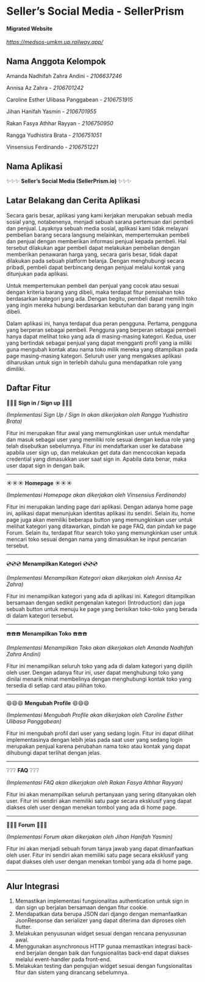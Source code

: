 # Seller’s Social Media - SellerPrism

#### Migrated Website
*https://medsos-umkm.up.railway.app/*

## Nama Anggota Kelompok
Amanda Nadhifah Zahra Andini - *2106637246*

Annisa Az Zahra - *2106701242*

Caroline Esther Ulibasa Panggabean - *2106751915*

Jihan Hanifah Yasmin - *2106701955*

Rakan Fasya Athhar Rayyan - *2106750950*

Rangga Yudhistira Brata - *2106751051*

Vinsensius Ferdinando - *2106751221*

## Nama Aplikasi  
:sparkles::sparkles::sparkles: **Seller’s Social Media (SellerPrism.io)** :sparkles::sparkles::sparkles:


## Latar Belakang dan Cerita Aplikasi

Secara garis besar, aplikasi yang kami kerjakan merupakan sebuah media sosial yang, notabenenya, menjadi sebuah sarana pertemuan dari pembeli dan penjual. Layaknya sebuah media sosial, aplikasi kami tidak melayani pembelian barang secara langsung melainkan, mempertemukan pembeli dan penjual dengan memberikan informasi penjual kepada pembeli. Hal tersebut dilakukan agar pembeli dapat melakukan pembelian dengan memberikan penawaran harga yang, secara garis besar, tidak dapat dilakukan pada sebuah platform belanja. Dengan menghubungi secara pribadi, pembeli dapat berbincang dengan penjual melalui kontak yang ditunjukan pada aplikasi. 

Untuk mempertemukan pembeli dan penjual yang cocok atau sesuai dengan kriteria barang yang dibeli, maka terdapat fitur pemisahan toko berdasarkan kategori yang ada. Dengan begitu, pembeli dapat memilih toko yang ingin mereka hubungi berdasarkan kebutuhan dan barang yang ingin dibeli.

Dalam aplikasi ini, hanya terdapat dua peran pengguna. Pertama, pengguna yang berperan sebagai pembeli. Pengguna yang berperan sebagai pembeli hanya dapat melihat toko yang ada di masing-masing kategori. Kedua, user yang bertindak sebagai penjual yang dapat mengganti profil yang ia miliki guna mengubah kontak atau nama toko milik mereka yang ditampilkan pada page masing-masing kategori. Seluruh user yang mengakses aplikasi diharuskan untuk sign in terlebih dahulu guna mendapatkan role yang dimiliki.


## Daftar Fitur
:closed_lock_with_key::closed_lock_with_key::closed_lock_with_key: **Sign in / Sign up** :closed_lock_with_key::closed_lock_with_key::closed_lock_with_key: 

*(Implementasi Sign Up / Sign In akan dikerjakan oleh Rangga Yudhistira Brata)*

Fitur ini merupakan fitur awal yang memungkinkan user untuk mendaftar dan masuk sebagai user yang memiliki role sesuai dengan kedua role yang telah disebutkan sebelumnya. Fitur ini mendaftarkan user ke database apabila user sign up, dan melakukan get data dan mencocokan kepada credential yang dimasukkan user saat sign in. Apabila data benar, maka user dapat sign in dengan baik.

------

:sunny::sunny::sunny: **Homepage** :sunny::sunny::sunny: 

*(Implementasi Homepage akan dikerjakan oleh Vinsensius Ferdinando)*

Fitur ini merupakan landing page dari aplikasi. Dengan adanya home page ini, aplikasi dapat menunjukan identitas aplikasi itu sendiri. Selain itu, home page juga akan memiliki beberapa button yang memungkinkan user untuk melihat kategori yang ditawarkan, pindah ke page FAQ, dan pindah ke page Forum. Selain itu, terdapat fitur search toko yang memungkinkan user untuk mencari toko sesuai dengan nama yang dimasukkan ke input pencarian tersebut.

------

:cd::cd::cd: **Menampilkan Kategori** :cd::cd::cd:  

*(Implementasi Menampilkan Kategori akan dikerjakan oleh Annisa Az Zahra)*

Fitur ini menampilkan kategori yang ada di aplikasi ini. Kategori ditampilkan bersamaan dengan sedikit pengenalan kategori (Introduction) dan juga sebuah button untuk menuju ke page yang berisikan toko-toko yang berada di dalam kategori tersebut.

------

:telephone::telephone::telephone: **Menampilkan Toko** :telephone::telephone::telephone: 

*(Implementasi Menampilkan Toko akan dikerjakan oleh Amanda Nadhifah Zahra Andini)*

Fitur ini menampilkan seluruh toko yang ada di dalam kategori yang dipilih oleh user. Dengan adanya fitur ini, user dapat menghubungi toko yang dinilai menarik minat membelinya dengan menghubungi kontak toko yang tersedia di setiap card atau pilihan toko.

------

:smile::smile::smile: **Mengubah Profile** :smile::smile::smile:  

*(Implementasi Mengubah Profile akan dikerjakan oleh Caroline Esther Ulibasa Panggabean)*

Fitur ini mengubah profil dari user yang sedang login. Fitur ini dapat dilihat implementasinya dengan lebih jelas pada saat user yang sedang login merupakan penjual karena perubahan nama toko atau kontak yang dapat dihubungi dapat terlihat dengan jelas.

------

:grey_question::grey_question::grey_question: **FAQ** :grey_question::grey_question::grey_question: 

*(Implementasi FAQ akan dikerjakan oleh Rakan Fasya Athhar Rayyan)*

Fitur ini akan menampilkan seluruh pertanyaan yang sering ditanyakan oleh user. Fitur ini sendiri akan memiliki satu page secara eksklusif yang dapat diakses oleh user dengan menekan tombol yang ada di home page.

------

:checkered_flag::checkered_flag::checkered_flag: **Forum** :checkered_flag::checkered_flag::checkered_flag: 

*(Implementasi Forum akan dikerjakan oleh Jihan Hanifah Yasmin)*

Fitur ini akan menjadi sebuah forum tanya jawab yang dapat dimanfaatkan oleh user. Fitur ini sendiri akan memiliki satu page secara eksklusif yang dapat diakses oleh user dengan menekan tombol yang ada di home page.

------
## Alur Integrasi
1. Memastikan implementasi fungsionalitas authentication untuk sign in dan sign up berjalan bersamaan dengan fitur cookie.
2. Mendapatkan data berupa JSON dari django dengan memanfaatkan JsonResponse dan serializer yang dapat diterima dan diproses oleh flutter.
3. Melakukan penyusunan widget sesuai dengan rencana penyusunan awal.
4. Menggunakan asynchronous HTTP gunaa memastikan integrasi back-end berjalan dengan baik dan fungsionalitas back-end dapat diakses melalui event-handler pada front-end.
5. Melakukan testing dan pengujian widget sesuai dengan fungsionalitas fitur dan sistem yang dirancang sebelumnya.


